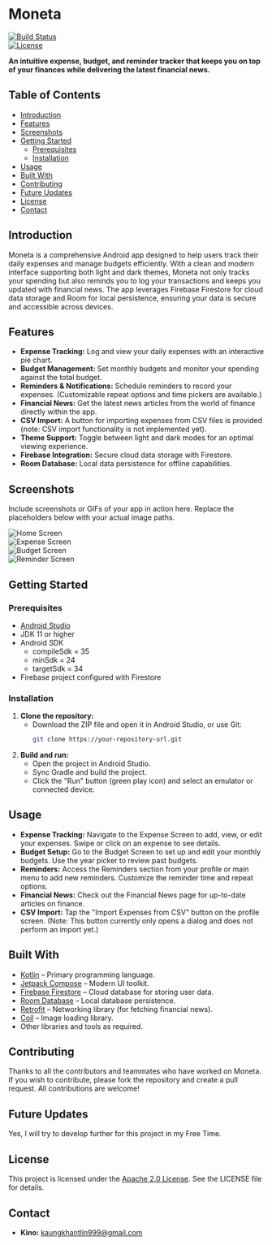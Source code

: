 # Moneta

[![Build Status](https://img.shields.io/badge/build-passing-brightgreen)](https://your-build-url)  
[![License](https://img.shields.io/badge/License-Apache%202.0-blue.svg)](https://opensource.org/licenses/Apache-2.0)

**An intuitive expense, budget, and reminder tracker that keeps you on top of your finances while delivering the latest financial news.**

## Table of Contents

- [Introduction](#introduction)
- [Features](#features)
- [Screenshots](#screenshots)
- [Getting Started](#getting-started)
  - [Prerequisites](#prerequisites)
  - [Installation](#installation)
- [Usage](#usage)
- [Built With](#built-with)
- [Contributing](#contributing)
- [Future Updates](#future-updates)
- [License](#license)
- [Contact](#contact)

## Introduction

Moneta is a comprehensive Android app designed to help users track their daily expenses and manage budgets efficiently. With a clean and modern interface supporting both light and dark themes, Moneta not only tracks your spending but also reminds you to log your transactions and keeps you updated with financial news. The app leverages Firebase Firestore for cloud data storage and Room for local persistence, ensuring your data is secure and accessible across devices.

## Features

- **Expense Tracking:** Log and view your daily expenses with an interactive pie chart.
- **Budget Management:** Set monthly budgets and monitor your spending against the total budget.
- **Reminders & Notifications:** Schedule reminders to record your expenses. (Customizable repeat options and time pickers are available.)
- **Financial News:** Get the latest news articles from the world of finance directly within the app.
- **CSV Import:** A button for importing expenses from CSV files is provided (note: CSV import functionality is not implemented yet).
- **Theme Support:** Toggle between light and dark modes for an optimal viewing experience.
- **Firebase Integration:** Secure cloud data storage with Firestore.
- **Room Database:** Local data persistence for offline capabilities.

## Screenshots

Include screenshots or GIFs of your app in action here. Replace the placeholders below with your actual image paths.

![Home Screen](path/to/home_screenshot.png)  
![Expense Screen](path/to/expense_screenshot.png)  
![Budget Screen](path/to/budget_screenshot.png)  
![Reminder Screen](path/to/reminder_screenshot.png)  

## Getting Started

### Prerequisites

- [Android Studio](https://developer.android.com/studio)
- JDK 11 or higher
- Android SDK
  - compileSdk = 35
  - minSdk = 24
  - targetSdk = 34
- Firebase project configured with Firestore

### Installation

1. **Clone the repository:**
   - Download the ZIP file and open it in Android Studio, or use Git:
     ```bash
     git clone https://your-repository-url.git
     ```
2. **Build and run:**
   - Open the project in Android Studio.
   - Sync Gradle and build the project.
   - Click the "Run" button (green play icon) and select an emulator or connected device.

## Usage

- **Expense Tracking:** Navigate to the Expense Screen to add, view, or edit your expenses. Swipe or click on an expense to see details.
- **Budget Setup:** Go to the Budget Screen to set up and edit your monthly budgets. Use the year picker to review past budgets.
- **Reminders:** Access the Reminders section from your profile or main menu to add new reminders. Customize the reminder time and repeat options.
- **Financial News:** Check out the Financial News page for up-to-date articles on finance.
- **CSV Import:** Tap the "Import Expenses from CSV" button on the profile screen. (Note: This button currently only opens a dialog and does not perform an import yet.)

## Built With

- [Kotlin](https://kotlinlang.org/) – Primary programming language.
- [Jetpack Compose](https://developer.android.com/jetpack/compose) – Modern UI toolkit.
- [Firebase Firestore](https://firebase.google.com/docs/firestore) – Cloud database for storing user data.
- [Room Database](https://developer.android.com/training/data-storage/room) – Local database persistence.
- [Retrofit](https://square.github.io/retrofit/) – Networking library (for fetching financial news).
- [Coil](https://coil-kt.github.io/coil/) – Image loading library.
- Other libraries and tools as required.

## Contributing

Thanks to all the contributors and teammates who have worked on Moneta. If you wish to contribute, please fork the repository and create a pull request. All contributions are welcome!

## Future Updates

Yes, I will try to develop further for this project in my Free Time.

## License

This project is licensed under the [Apache 2.0 License](LICENSE). See the LICENSE file for details.

## Contact

- **Kino:** [kaungkhantlin999@gmail.com](mailto:kaungkhantlin999@gmail.com)
